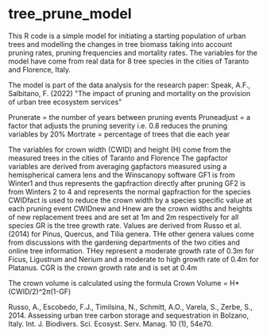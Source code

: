 # tree_prune_model

This R code is a simple model for initiating a starting population of urban trees and modelling the changes in tree biomass taking into account pruning rates, pruning frequencies and mortality rates.  The variables for the model have come from real data for 8 tree species in the cities of Taranto and Florence, Italy.

The model is part of the data analysis for the research paper: Speak, A.F., Salbitano, F. (2022) "The impact of pruning and mortality on the provision of urban tree ecosystem services"

Prunerate = the number of years between pruning events
Pruneadjust = a factor that adjusts the pruning severity i.e. 0.8 reduces the pruning variables by 20%
Mortrate = percentage of trees that die each year

The variables for crown width (CWID) and height (H) come from the measured trees in the cities of Taranto and Florence
The gapfactor variables are derived from averaging gapfactors measured using a hemispherical camera lens and the Winscanopy software
GF1 is from Winter1 and thus represents the gapfraction directly after pruning
GF2 is from Winters 2 to 4 and represents the normal gapfraction for the species
CWIDfact is used to reduce the crown width by a species specific value at each pruning event
CWIDnew and Hnew are the crown widths and heights of new replacement trees and are set at 1m and 2m respectively for all species
GR is the tree growth rate. Values are derived from Russo et al. (2014) for Pinus, Quercus, and Tilia genera.  THe other genera values come from discussions with the gardening departments of the two cities and online tree information. THey represent a moderate growth rate of 0.3m for Ficus, Ligustrum and Nerium and a moderate to high growth rate of 0.4m for Platanus.
CGR is the crown growth rate and is set at 0.4m

The crown volume is calculated using the formula
Crown Volume = H*(CWID/2)^2*π*(1-GF)


Russo, A., Escobedo, F.J., Timilsina, N., Schmitt, A.O., Varela, S., Zerbe, S., 2014. Assessing urban tree carbon storage and sequestration in Bolzano, Italy. Int. J. Biodivers. Sci. Ecosyst. Serv. Manag. 10 (1), 54e70.
